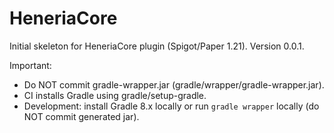 # HeneriaCore

Initial skeleton for HeneriaCore plugin (Spigot/Paper 1.21). Version 0.0.1.

Important:
- Do NOT commit gradle-wrapper.jar (gradle/wrapper/gradle-wrapper.jar).
- CI installs Gradle using gradle/setup-gradle.
- Development: install Gradle 8.x locally or run `gradle wrapper` locally (do NOT commit generated jar).
